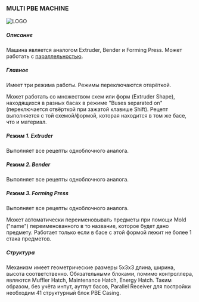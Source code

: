 ### MULTI PBE MACHINE

![LOGO](https://raw.githubusercontent.com/GT-IMPACT/impact-front/main/public/media/gregtech/ParBPE.png)

##### Описание

Машина является аналогом Extruder, Bender и Forming Press. Может работать с [параллельностью](/mechanics#parallelism).

##### Главное

Имеет три режима работы. Режимы переключаются отврёткой.

Может работать со множеством схем или форм (Extruder Shape), находящихся в разных басах в режиме "Buses separated on" (переключается отвёрткой при зажатой клавише Shift). Рецепт выполняется с той схемой/формой, которая находится в том же басе, что и материал.

##### Режим 1. Extruder

Выполняет все рецепты одноблочного аналога.

##### Режим 2. Bender

Выполняет все рецепты одноблочного аналога.

##### Режим 3. Forming Press

Выполняет все рецепты одноблочного аналога.

Может автоматически переименовывать предметы при помощи Mold ("name") переименованного в то название, которое будет дано предмету. Работает только если в басе с этой формой лежит не более 1 стака предметов.

##### Структура

Механизм имеет геометрические размеры 5х3х3 длина, ширина, высота соответственно. Обязательными блоками, помимо контроллера, являются Muffler Hatch, Maintenance Hatch, Energy Hatch. Таким образом, без учёта инпут, аутпут басов, Parallel Receiver для постройки необходим 41 структурный блок PBE Casing.
